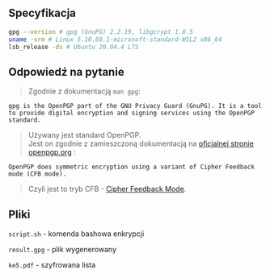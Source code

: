 ## Specyfikacja

```bash
gpg --version # gpg (GnuPG) 2.2.19, libgcrypt 1.8.5
uname -srm # Linux 5.10.60.1-microsoft-standard-WSL2 x86_64
lsb_release -ds # Ubuntu 20.04.4 LTS
```

## Odpowiedź na pytanie

> Zgodnie z dokumentacją `man gpg`:

`gpg is the OpenPGP part of the GNU Privacy Guard (GnuPG). It is a tool to provide digital encryption and signing services using the OpenPGP standard.`

> Używany jest standard OpenPGP.\
> Jest on zgodnie z zamieszczoną dokumentacją na [oficjalnej stronie openpgp.org](https://datatracker.ietf.org/doc/html/rfc4880#section-13.9) :

`OpenPGP does symmetric encryption using a variant of Cipher Feedback mode (CFB mode).`

> Czyli jest to tryb CFB - [Cipher Feedback Mode](https://de.wikipedia.org/wiki/Cipher_Feedback_Mode).

## Pliki

`script.sh` - komenda bashowa enkrypcji

`result.gpg` - plik wygenerowany

`ke5.pdf` - szyfrowana lista
